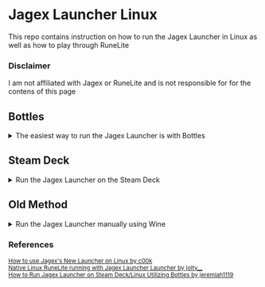# Jagex Launcher Linux

This repo contains instruction on how to run the Jagex Launcher in Linux as well as how to play through RuneLite

### Disclaimer

I am not affiliated with Jagex or RuneLite and is not responsible for for the contens of this page

## Bottles
<details closed>
<summary>The easiest way to run the Jagex Launcher is with Bottles</summary>

### Requirements

- [Bottles](https://flathub.org/apps/details/com.usebottles.bottles)<br>
- [Jagex Launcher for Windows](https://www.jagex.com/en-GB/launcher)<br>
- [RuneLite for Linux](https://runelite.net)<br>
- Windows Virtual Machine or Windows computer<br>

> **Note**<br>
> Replace USERNAME with the name of your Linux user
  
### Jagex Launcher
Install the Jagex Launcher either in a Windows virtual machine or on a seperate computer<br>
Copy the installation folder to the following directory: `/home/USERNAME`<br>

### Bottles
Install Bottles with the link above<br>
Create a new bottle and name it Jagex Launcher. Under enviorment select `Application`<br>
Move the installation folder to the following directory:<br>
`/home/USERNAME/.var/app/com.usebottles.bottles/data/bottles/bottles/Jagex-Launcher/drive_c/Program Files (x86)`<br>
Select `Run Excecutable` and select the Jagex Launcher executable<br>
Close Bottles and run the following commmand:<br>
`flatpak override com.usebottles.bottles --user --filesystem=xdg-data/applications`<br>
Open Bottles and select the Jagex Launcher. Click the three dots to the right and select `Add Desktop Entry`

### RuneLite

Install `libfuse2` through your package manager. For example: `sudo apt install libfuse2`<br>
Navigate to this directory:<br>
`/home/USERNAME/.var/app/com.usebottles.bottles/data/bottles/bottles/Jagex-Launcher/drive_c/users/USERNAME/AppData/Local`<br>
Create a new folder called `RuneLite` and move `RuneLite.AppImage` to this folder<br>
Make the file executable with the following command: `sudo chmod +x RuneLite.AppImage`<br>

Create a new file called `RuneLite.sh` with the following text:
```
#!/bin/sh
cd /home/USERNAME/.var/app/com.usebottles.bottles/data/bottles/bottles/Jagex-Launcher/drive_c/users/USERNAME/AppData/Local/RuneLite
./RuneLite.AppImage --appimage-extract-and-run
```
Save the file in the `RuneLite` folder you just created<br>
Make `RuneLite.sh` executable with the following command: `sudo chmod +x RuneLite.sh`<br>
Create a symbolic link to `RuneLite.sh` with the following command: `ln -s RuneLite.sh RuneLite.exe`

#### Windows Registry

Create a new file called `InstallLocation.reg` with the following text:
```
Windows Registry Editor Version 5.00
[HKEY_CURRENT_USER\Software\Microsoft\Windows\CurrentVersion\Uninstall\RuneLite Launcher_is1]
"InstallLocation"="/users/USERNAME/AppData/Local/RuneLite"
```
Save the file in your home directory<br>
Open Bottles, select Jagex Launcher, then scroll down and select Registry Editor<br>
Select registry, Import Registry File.. and import the file you just created<br>
Now launch the Jagex Launcher and select RuneLite. `Install` should be replaced with `Play` and launch RuneLite

</details>

## Steam Deck
 
<details closed>
<summary>Run the Jagex Launcher on the Steam Deck</summary> 
 
### Requirements

- [Bottles](https://flathub.org/apps/details/com.usebottles.bottles)
- [Flatseal](https://flathub.org/apps/details/com.github.tchx84.Flatseal)
- [Jagex Launcher for Windows](https://www.jagex.com/en-GB/launcher)
- [RuneLite for Linux](https://runelite.net)
- Windows Virtual Machine or Windows computer
  <br>

### Jagex Launcher
Install the Jagex Launcher either in a Windows virtual machine or on a seperate computer<br>
Copy the installation folder to the following directory: `/home/deck`<br>

### FlatSeal and Bottles
Install Bottles with the link above<br>
Install Flatseal with the link above<br>
Launch Flatseal and select Bottles. Under Filesystem enable `All user files`. Exit Flatseal<br>
Launch Bottles and then create a new Bottle, naming it Jagex Launcher. Under environment select `Application`<br>
Select `Add Shortcuts...` and select the Jagex Launcher executable<br>
Click the three dots to the right of the bottle and select `Add to Steam`<br>
`At this point the Jagex Launcher should launch properly both in Bottles, and in Steam under the Non-Steam Game category.`<br>
Before continuing with installing RuneLite, Right click the Jagex Launcher icon in the notification tray at the bottom right and select 'Exit'

## RuneLite

Enable hidden files, then navigate to this directory: `/home/deck/.var/app/com.usebottles.bottles/data/bottles/bottles/Jagex-Launcher/drive_c/users/deck/AppData/Local`<br>
Create a new folder called `RuneLite` and move `RuneLite.AppImage` to this directory<br>
Make the file executable by right clicking the file, selecting permissions, and checking `Is Executable`<br>

Create a new file called `RuneLite.sh` with the following text:
```
#!/bin/sh
cd /home/deck/.var/app/com.usebottles.bottles/data/bottles/bottles/Jagex-Launcher/drive_c/users/deck/AppData/Local/RuneLite
./RuneLite.AppImage --appimage-extract-and-run
```
Save the file in the `RuneLite` folder you just created<br>
Make `RuneLite.sh` executable as well<br>
Right click the RuneLite folder and select "Open Terminal Here"<br>
Create a symbolic link to `RuneLite.sh` with the following command: `ln -s RuneLite.sh RuneLite.exe`

#### Windows Registry

Create a new file called `InstallLocation.reg` with the following text:
```
Windows Registry Editor Version 5.00
[HKEY_CURRENT_USER\Software\Microsoft\Windows\CurrentVersion\Uninstall\RuneLite Launcher_is1]
"InstallLocation"="/home/deck/.var/app/com.usebottles.bottles/data/bottles/bottles/Jagex-Launcher/drive_c/users/deck/AppData/Local/RuneLite"
```
Save the file in any location, such as `/home/deck/Documents`<br>
Open Bottles, select Jagex Launcher, then scroll down and select Registry Editor<br>
Select registry, Import Registry File.. and import the file you just created<br>
Now launch the Jagex Launcher and select RuneLite. `Install` should be replaced with `Play` and launch RuneLite

</details>

## Old Method

<details close>
<summary>Run the Jagex Launcher manually using Wine</summary>

### Requirements

- [Wine](https://www.gloriouseggroll.tv/how-to-get-out-of-wine-dependency-hell)
- [WineTricks](https://github.com/Winetricks/winetricks)
- [Jagex Launcher for Windows](https://www.jagex.com/en-GB/launcher)
- [Jagex Launcher icon](https://runescape.wiki/images/Jagex_Launcher_icon.png)
- [RuneLite for Linux](https://runelite.net)
- .NET Framework 4.8
- Windows Virtual Machine or Windows computer

> **Note**<br>
> Replace USERNAME with the name of your Linux user

### Wine

Install Wine with the link above and follow the instructions for your distribution<br>

### WineTricks
Install WineTricks through your package manager. For example: `sudo apt install winetricks`

### .NET Framework

Install .NET Framework with the following command: `winetricks --force -q dotnet48`

### Jagex Launcher
Install the Jagex Launcher either in a Windows virtual machine or on a seperate computer<br>
Copy the installation folder to your home directory on your Linux computer<br>

### Desktop entry
Create a new file called `jagex-launcher.desktop` with the following text:
```
[Desktop Entry]
Type=Application
Name=Jagex Launcher
Terminal=false
Exec=wine /home/USERNAME/Jagex\ Launcher/JagexLauncher.exe
Icon=Jagex_Launcher_icon
```

Save the file in: `/home/USERNAME/.local/share/appliations`<br>
Download the Jagex Launcher icon and save it in `/home/USERNAME/.local/share/icons`<br>
Make sure that the exec path is the same as the path to the Jagex Launcher<br>

### RuneLite

Navigate to this directory: `/home/USERNAME/.wine/drive_c/users/USERNAME/AppData/Local`<br>
Create a new folder called `RuneLite`and move `RuneLite.AppImage` to this directory.<br>
Make the file executable with the following command: `sudo chmod +x RuneLite.AppImage`<br>

Create a new file called `RuneLite.sh` with the following text:
```
#!/bin/sh
cd /home/USERNAME/.wine/drive_c/users/USERNAME/AppData/Local/RuneLite
./RuneLite.AppImage
```
Save the file in the `RuneLite` folder you just created<br>
Make `RuneLite.sh` executable with the following command: `sudo chmod +x RuneLite.sh`<br>
Create a symbolic link to `RuneLite.sh` with the following command: `ln -s RuneLite.sh RuneLite.exe`

#### Windows Registry

Create a new file called `InstallLocation.reg` with the following text:
```
Windows Registry Editor Version 5.00
[HKEY_CURRENT_USER\Software\Microsoft\Windows\CurrentVersion\Uninstall\RuneLite Launcher_is1]
"InstallLocation"="/home/USERNAME/.wine/drive_c/users/USERNAME/AppData/Local/RuneLite"
```
Save the file in your home directory<br>
Open Windows Registry Editor with the following command: `winetricks regedit`<br>
Select registry, Import Registry File.. and import the file you just created<br>
Now launch the Jagex Launcher and select RuneLite. `Install` should be replaced with `Play` and launch RuneLite

</details>

### References

<sub>[How to use Jagex's New Launcher on Linux by c00k](https://www.youtube.com/watch?v=izLxF_Wwinw)</sub><br>
<sub>[Native Linux RuneLite running with Jagex Launcher Launcher by jolty__](https://www.reddit.com/r/2007scape/comments/uo1ey1/native_linux_runelite_running_with_jagex_launcher)</sub><br>
<sub>[How to Run Jagex Launcher on Steam Deck/Linux Utilizing Bottles by jeremiah1119](https://www.reddit.com/r/2007scape/comments/11q8mly/how_to_run_jagex_launcher_on_steam_decklinux/)</sub>
